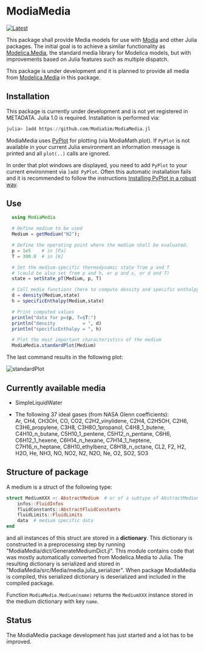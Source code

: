 # ModiaMedia

[![Latest](https://img.shields.io/badge/docs-latest-blue.svg)](https://modiasim.github.io/ModiaMedia.jl/latest/)

This package shall provide Media models for use with [Modia](https://github.com/ModiaSim/Modia.jl)
and other Julia packages. The initial goal is to achieve a similar functionality as
[Modelica.Media](https://doc.modelica.org/Modelica%203.2.3/Resources/helpDymola/Modelica_Media.html#Modelica.Media),
the standard media library for Modelica models, but with improvements based on Julia features
such as multiple dispatch.

This package is under development and it is planned to provide all media from
[Modelica.Media](https://doc.modelica.org/Modelica%203.2.3/Resources/helpDymola/Modelica_Media.html#Modelica.Media)
in this package.


## Installation

This package is currently under development and is not yet registered in METADATA.
Julia 1.0 is required. Installation is performed via:

```julia
julia> ]add https://github.com/ModiaSim/ModiaMedia.jl
```

ModiaMedia uses [PyPlot](https://github.com/JuliaPy/PyPlot.jl) for plotting (via ModiaMath.plot).
If `PyPlot` is not available in your current Julia environment
an information message is printed and all `plot(..)` calls are ignored.

In order that plot windows are displayed, you need to add `PyPlot` to your current environment
via `]add PyPlot`. Often this automatic installation fails and it is recommended to follow
the instructions
[Installing PyPlot in a robust way](https://github.com/ModiaSim/ModiaMath.jl/wiki/Installing-PyPlot-in-a-robust-way).


## Use

```julia
  using ModiaMedia

  # Define medium to be used
  Medium = getMedium("N2");

  # Define the operating point where the medium shall be evaluated.
  p = 1e5    # in [Pa]
  T = 300.0  # in [K]

  # Set the medium-specific thermodynamic state from p and T
  # (could be also set from p and h, or p and s, or d and T)
  state = setState_pT(Medium, p, T)

  # Call media functions (here to compute density and specific enthalpy)
  d = density(Medium,state)
  h = specificEnthalpy(Medium,state)

  # Print computed values
  println("data for p=$p, T=$T:")
  println("density          = ", d)
  println("specificEnthalpy = ", h)

  # Plot the most important characteristics of the medium
  ModiaMedia.standardPlot(Medium)
```

The last command results in the following plot:

![standardPlot](https://ModiaSim.github.io/ModiaMedia.jl/resources/images/N2.png)

## Currently available media

- SimpleLiquidWater

- The following 37 ideal gases (from NASA Glenn coefficients):\
  Ar, CH4, CH3OH, CO, CO2, C2H2_vinylidene, C2H4, C2H5OH, C2H6, C3H6_propylene, C3H8, C3H8O_1propanol, C4H8_1_butene, C4H10_n_butane, C5H10_1_pentene, C5H12_n_pentane, C6H6, C6H12_1_hexene, C6H14_n_hexane, C7H14_1_heptene, C7H16_n_heptane, C8H10_ethylbenz, C8H18_n_octane, CL2, F2, H2, H2O, He, NH3, NO, NO2, N2, N2O, Ne, O2, SO2, SO3


## Structure of package

A medium is a struct of the following type:

```julia
struct MediumXXX <: AbstractMedium  # or of a subtype of AbstractMedium
    infos::FluidInfos
    fluidConstants::AbstractFluidConstants
    fluidLimits::FluidLimits
    data  # medium specific data
end
```

and all instances of this struct are stored in a **dictionary**.
This dictionary is constructed in a preprocessing step
by running "ModiaMedia/dict/GenerateMediumDict.jl".
This module contains code that was mostly automatically
converted from Modelica.Media to Julia.
The resulting dictionary is serialized and stored in "ModiaMedia/src/Media/media.julia_serializer".
When package ModiaMedia is compiled, this serialized dictionary is deserialized
and included in the compiled package.

Function `ModiaMedia.Medium(name)` returns the `MediumXXX` instance stored
in the medium dictionary with key `name`.


## Status

The ModiaMedia package development has just started and a lot has to be improved.

